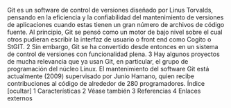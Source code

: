 Git es un software de control de versiones diseñado por Linus Torvalds, pensando en la eficiencia y la confiabilidad del mantenimiento de versiones de aplicaciones cuando estas tienen un gran número de archivos de código fuente. Al principio, Git se pensó como un motor de bajo nivel sobre el cual otros pudieran escribir la interfaz de usuario o front end como Cogito o StGIT. 2 Sin embargo, Git se ha convertido desde entonces en un sistema de control de versiones con funcionalidad plena. 3 Hay algunos proyectos de mucha relevancia que ya usan Git, en particular, el grupo de programación del núcleo Linux.
El mantenimiento del software Git está actualmente (2009) supervisado por Junio Hamano, quien recibe contribuciones al código de alrededor de 280 programadores.
Índice  [ocultar] 
1 Características
2 Véase también
3 Referencias
4 Enlaces externos

